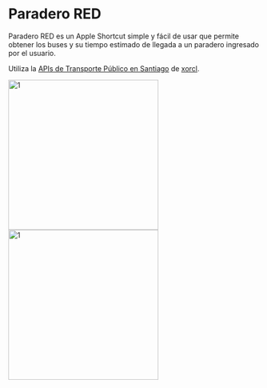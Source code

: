 # Paradero RED

Paradero RED es un Apple Shortcut simple y fácil de usar que permite obtener los buses y su tiempo estimado de llegada a un paradero ingresado por el usuario.

Utiliza la [APIs de Transporte Público en Santiago](https://github.com/xorcl/api-red) de [xorcl](https://github.com/xorcl).

<img src="https://github.com/user-attachments/assets/33182676-7d17-4b38-8ea8-c184115bbb9e" alt="1" width="300"/>
<img src="https://github.com/user-attachments/assets/7ba9bada-0b41-4aff-bda9-a2be1aae03f5" alt="1" width="300"/>
